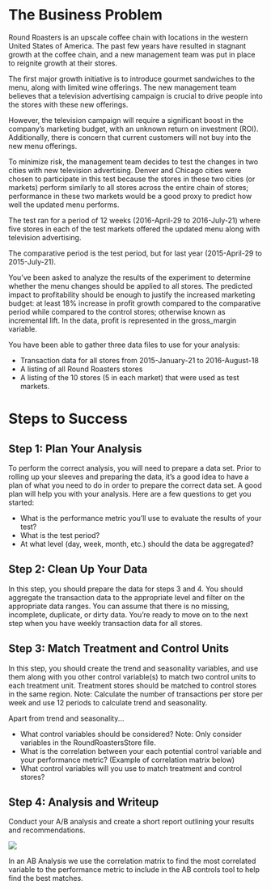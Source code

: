 # The Business Problem
Round Roasters is an upscale coffee chain with locations in the western United States of America. The past few years have resulted in stagnant growth at the coffee chain, and a new management team was put in place to reignite growth at their stores.

The first major growth initiative is to introduce gourmet sandwiches to the menu, along with limited wine offerings. The new management team believes that a television advertising campaign is crucial to drive people into the stores with these new offerings.

However, the television campaign will require a significant boost in the company’s marketing budget, with an unknown return on investment (ROI). Additionally, there is concern that current customers will not buy into the new menu offerings.

To minimize risk, the management team decides to test the changes in two cities with new television advertising. Denver and Chicago cities were chosen to participate in this test because the stores in these two cities (or markets) perform similarly to all stores across the entire chain of stores; performance in these two markets would be a good proxy to predict how well the updated menu performs.

The test ran for a period of 12 weeks (2016-April-29 to 2016-July-21) where five stores in each of the test markets offered the updated menu along with television advertising.

The comparative period is the test period, but for last year (2015-April-29 to 2015-July-21).

You’ve been asked to analyze the results of the experiment to determine whether the menu changes should be applied to all stores. The predicted impact to profitability should be enough to justify the increased marketing budget: at least 18% increase in profit growth compared to the comparative period while compared to the control stores; otherwise known as incremental lift. In the data, profit is represented in the gross_margin variable.

You have been able to gather three data files to use for your analysis:

- Transaction data for all stores from 2015-January-21 to 2016-August-18
- A listing of all Round Roasters stores
- A listing of the 10 stores (5 in each market) that were used as test markets.

# Steps to Success

## Step 1: Plan Your Analysis
To perform the correct analysis, you will need to prepare a data set. Prior to rolling up your sleeves and preparing the data, it’s a good idea to have a plan of what you need to do in order to prepare the correct data set. A good plan will help you with your analysis. Here are a few questions to get you started:

- What is the performance metric you’ll use to evaluate the results of your test?
- What is the test period?
- At what level (day, week, month, etc.) should the data be aggregated?

## Step 2: Clean Up Your Data
In this step, you should prepare the data for steps 3 and 4. You should aggregate the transaction data to the appropriate level and filter on the appropriate data ranges. You can assume that there is no missing, incomplete, duplicate, or dirty data. You’re ready to move on to the next step when you have weekly transaction data for all stores.

## Step 3: Match Treatment and Control Units
In this step, you should create the trend and seasonality variables, and use them along with you other control variable(s) to match two control units to each treatment unit. Treatment stores should be matched to control stores in the same region. Note: Calculate the number of transactions per store per week and use 12 periods to calculate trend and seasonality.

Apart from trend and seasonality...

- What control variables should be considered? Note: Only consider variables in the RoundRoastersStore file.
- What is the correlation between your each potential control variable and your performance metric? (Example of correlation matrix below)
- What control variables will you use to match treatment and control stores?

## Step 4: Analysis and Writeup
Conduct your A/B analysis and create a short report outlining your results and recommendations.

![](https://video.udacity-data.com/topher/2017/June/5942f7b4_capture1/capture1.png)

In an AB Analysis we use the correlation matrix to find the most correlated variable to the performance metric to include in the AB controls tool to help find the best matches.

